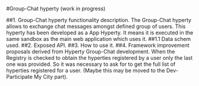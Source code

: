 #Group-Chat hyperty (work in progress)

##1. Group-Chat hyperty functionality description.
The Group-Chat hyperty allows to exchange chat messages amongst defined group of users. This hyperty has been developed as a App Hyperty. It means it is executed in the same sandbox as the main web application which uses it.
##1.1 Data schem used.
##2. Exposed API. 
##3. How to use it.
##4. Framework improvement proposals derived from Hyperty Group-Chat development.
When the Registry is checked to obtain the hyperties registered by a user only the last one was provided. So it was necessary to ask for to get the full list of hyperties registered for a user. (Maybe this may be moved to the Dev-Participate My City part).

